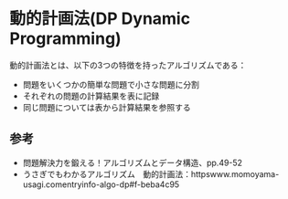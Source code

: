 # 動的計画法(DP Dynamic Programming)

動的計画法とは、以下の3つの特徴を持ったアルゴリズムである：
- 問題をいくつかの簡単な問題で小さな問題に分割
- それぞれの問題の計算結果を表に記録
- 同じ問題については表から計算結果を参照する


## 参考
- 問題解決力を鍛える！アルゴリズムとデータ構造、pp.49-52
- うさぎでもわかるアルゴリズム　動的計画法：httpswww.momoyama-usagi.comentryinfo-algo-dp#f-beba4c95
